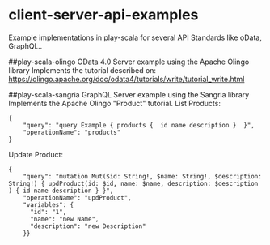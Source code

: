 # client-server-api-examples
Example implementations  in play-scala for several API Standards like oData, GraphQl...

##play-scala-olingo
OData 4.0 Server example using the Apache Olingo library
Implements the tutorial described on:
https://olingo.apache.org/doc/odata4/tutorials/write/tutorial_write.html

##play-scala-sangria
GraphQL Server example using the Sangria library
Implements the Apache Olingo "Product" tutorial.
List Products:

```
{
    "query": "query Example { products {  id name description }  }",
    "operationName": "products"
}
```

Update Product:
```
{
    "query": "mutation Mut($id: String!, $name: String!, $description: String!) { updProduct(id: $id, name: $name, description: $description ) { id name description } }",
    "operationName": "updProduct",
    "variables": {
      "id": "1",
      "name": "new Name",
      "description": "new Description"
    }}
```
